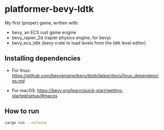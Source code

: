# platformer-bevy-ldtk

My first (proper) game, written with:
- bevy, an ECS rust game engine
- bevy_rapier_2d (rapier physics engine, for bevy)
- bevy_ecs_ldtk (bevy crate to load levels from the ldtk level editor)

## Installing dependencies

- For linux: https://github.com/bevyengine/bevy/blob/latest/docs/linux_dependencies.md

- For macOS: https://bevy.org/learn/quick-start/getting-started/setup/#macos

## How to run

```bash
cargo run --release
```
